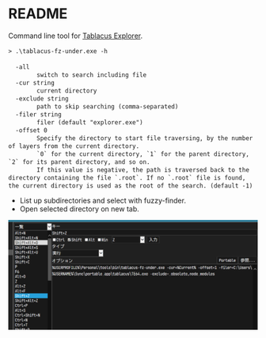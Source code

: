 # README

Command line tool for [Tablacus Explorer](https://tablacus.github.io/explorer.html).

```
> .\tablacus-fz-under.exe -h

  -all
        switch to search including file
  -cur string
        current directory
  -exclude string
        path to skip searching (comma-separated)
  -filer string
        filer (default "explorer.exe")
  -offset 0
        Specify the directory to start file traversing, by the number of layers from the current directory.
        `0` for the current directory, `1` for the parent directory, `2` for its parent directory, and so on.
        If this value is negative, the path is traversed back to the directory containing the file `.root`. If no `.root` file is found, the current directory is used as the root of the search. (default -1)
```

- List up subdirectories and select with fuzzy-finder.
- Open selected directory on new tab.

![img](image.png)